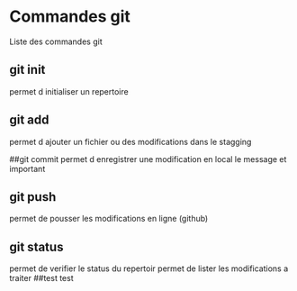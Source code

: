 # Commandes git
Liste des commandes git

## git init
permet d initialiser un repertoire


## git add 
permet d ajouter un fichier ou des modifications dans le stagging

##git commit
permet d enregistrer une modification en local
le message et important

## git push
permet de pousser les modifications en ligne (github)

## git status 
permet de verifier le status du repertoir
permet de lister les modifications a traiter
##test
test
